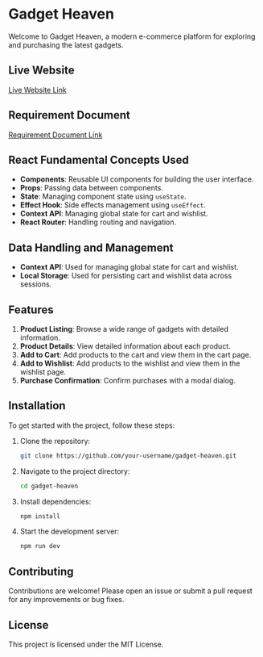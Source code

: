 # Gadget Heaven

Welcome to Gadget Heaven, a modern e-commerce platform for exploring and purchasing the latest gadgets.

## Live Website

[Live Website Link](https://your-live-website-link.com)

## Requirement Document

[Requirement Document Link](https://your-requirement-document-link.com)

## React Fundamental Concepts Used

- **Components**: Reusable UI components for building the user interface.
- **Props**: Passing data between components.
- **State**: Managing component state using `useState`.
- **Effect Hook**: Side effects management using `useEffect`.
- **Context API**: Managing global state for cart and wishlist.
- **React Router**: Handling routing and navigation.

## Data Handling and Management

- **Context API**: Used for managing global state for cart and wishlist.
- **Local Storage**: Used for persisting cart and wishlist data across sessions.

## Features

1. **Product Listing**: Browse a wide range of gadgets with detailed information.
2. **Product Details**: View detailed information about each product.
3. **Add to Cart**: Add products to the cart and view them in the cart page.
4. **Add to Wishlist**: Add products to the wishlist and view them in the wishlist page.
5. **Purchase Confirmation**: Confirm purchases with a modal dialog.

## Installation

To get started with the project, follow these steps:

1. Clone the repository:
    ```bash
    git clone https://github.com/your-username/gadget-heaven.git
    ```

2. Navigate to the project directory:
    ```bash
    cd gadget-heaven
    ```

3. Install dependencies:
    ```bash
    npm install
    ```

4. Start the development server:
    ```bash
    npm run dev
    ```

## Contributing

Contributions are welcome! Please open an issue or submit a pull request for any improvements or bug fixes.

## License

This project is licensed under the MIT License.
